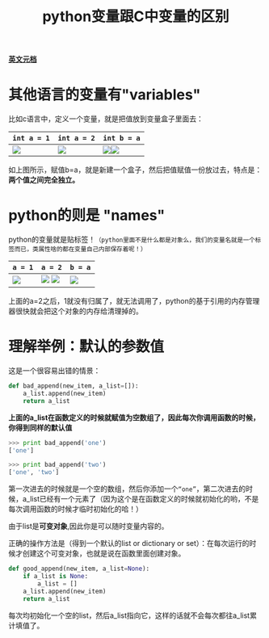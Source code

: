 ﻿---
title: python变量跟C中变量的区别
categories: python总结
---
[**英文元档**](http://python.net/~goodger/projects/pycon/2007/idiomatic/handout.html#other-languages-have-variables)

# 其他语言的变量有"variables"
比如c语言中，定义一个变量，就是把值放到变量盒子里面去：

`int a = 1` | `int a = 2` | `int b = a`
---|---|---
![](http://upload-images.jianshu.io/upload_images/4749583-05c76f863f713203..png?imageMogr2/auto-orient/strip%7CimageView2/2/w/1240) | ![](http://upload-images.jianshu.io/upload_images/4749583-44ec650d8ced4929..png?imageMogr2/auto-orient/strip%7CimageView2/2/w/1240) |![](http://upload-images.jianshu.io/upload_images/4749583-c487e0c573c5afd0..png?imageMogr2/auto-orient/strip%7CimageView2/2/w/1240)![](http://upload-images.jianshu.io/upload_images/4749583-ea79b4c17af2f23f..png?imageMogr2/auto-orient/strip%7CimageView2/2/w/1240)


如上图所示，赋值b=a，就是新建一个盒子，然后把值赋值一份放过去，特点是：**两个值之间完全独立。**

# python的则是 "names"

python的变量就是贴标签！`（python里面不是什么都是对象么，我们的变量名就是一个标签而已，类属性啥的都在变量自己内部保存着呢！）`

`a = 1` | `a = 2` | `b = a`
---|---|---
![](http://upload-images.jianshu.io/upload_images/4749583-35d3f68b63f7806c..png?imageMogr2/auto-orient/strip%7CimageView2/2/w/1240) | ![](http://upload-images.jianshu.io/upload_images/4749583-fbbc79b5fed9d6eb..png?imageMogr2/auto-orient/strip%7CimageView2/2/w/1240)         ![](http://upload-images.jianshu.io/upload_images/4749583-6b118a1d05fc63c3..png?imageMogr2/auto-orient/strip%7CimageView2/2/w/1240) |![](http://upload-images.jianshu.io/upload_images/4749583-794a8953eddd863f..png?imageMogr2/auto-orient/strip%7CimageView2/2/w/1240)

上面的a=2之后，1就没有归属了，就无法调用了，python的基于引用的内存管理器很快就会把这个对象的内存给清理掉的。

# 理解举例：默认的参数值

这是一个很容易出错的情景：

```python
def bad_append(new_item, a_list=[]):
    a_list.append(new_item)
    return a_list
```

**上面的a_list在函数定义的时候就赋值为空数组了，因此每次你调用函数的时候，你得到同样的默认值**
```python
>>> print bad_append('one')
['one']

>>> print bad_append('two')
['one', 'two']
```
第一次进去的时候就是一个空的数组，然后你添加一个`“one”`，第二次进去的时候，a_list已经有一个元素了（因为这个是在函数定义的时候就初始化的哟，不是每次调用函数的时候才临时初始化的哈！）

由于list是**可变对象**,因此你是可以随时变量内容的。

正确的操作方法是（得到一个默认的list or dictionary or set）：在每次运行的时候才创建这个可变对象，也就是说在函数里面创建对象。

```python
def good_append(new_item, a_list=None):
    if a_list is None:
        a_list = []
    a_list.append(new_item)
    return a_list
```

每次均初始化一个空的list，然后a_list指向它，这样的话就不会每次都往a_list累计填值了。